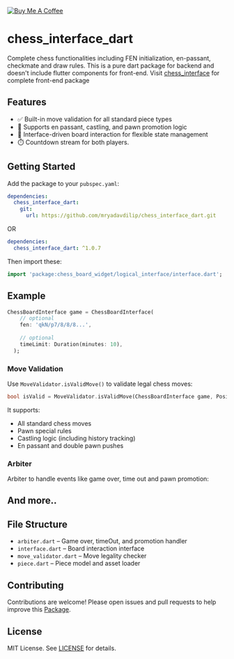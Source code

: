 [![Buy Me A Coffee](https://cdn.buymeacoffee.com/buttons/v2/default-yellow.png)](https://www.buymeacoffee.com/mryadavdilip)

# chess_interface_dart

Complete chess functionalities including FEN initialization, en-passant, checkmate and draw rules. This is a pure dart package for backend and doesn't include flutter components for front-end. Visit [chess_interface](https://www.pub.dev/packages/chess_interface) for complete front-end package

## Features

- ✅ Built-in move validation for all standard piece types
- 🔄 Supports en passant, castling, and pawn promotion logic
- 📐 Interface-driven board interaction for flexible state management
- ⏱️ Countdown stream for both players.

## Getting Started

Add the package to your `pubspec.yaml`:

```yaml
dependencies:
  chess_interface_dart:
    git:
      url: https://github.com/mryadavdilip/chess_interface_dart.git
```
OR

```yaml
dependencies:
  chess_interface_dart: ^1.0.7
```

Then import these:

```dart
import 'package:chess_board_widget/logical_interface/interface.dart';
```

## Example

```dart
ChessBoardInterface game = ChessBoardInterface(
    // optional
    fen: 'qkN/p7/8/8/8...',
    
    // optional
    timeLimit: Duration(minutes: 10),
  );
```

### Move Validation

Use `MoveValidator.isValidMove()` to validate legal chess moves:

```dart
bool isValid = MoveValidator.isValidMove(ChessBoardInterface game, Position from, Position to);
```

It supports:
- All standard chess moves
- Pawn special rules
- Castling logic (including history tracking)
- En passant and double pawn pushes

### Arbiter

Arbiter to handle events like game over, time out and pawn promotion:

## And more..

## File Structure

- `arbiter.dart` – Game over, timeOut, and promotion handler
- `interface.dart` – Board interaction interface
- `move_validator.dart` – Move legality checker
- `piece.dart` – Piece model and asset loader

## Contributing
Contributions are welcome! Please open issues and pull requests to help improve this [Package](https://www.github.com/mryadavdilip/chess_interface_dart.git).

## License

MIT License. See [LICENSE](LICENSE) for details.
